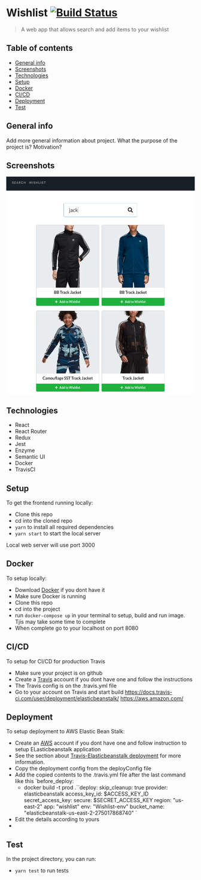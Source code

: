 # Wishlist [![Build Status](https://travis-ci.org/sirkells/wishlist.svg?branch=master)](https://travis-ci.org/sirkells/wishlist)

> A web app that allows search and add items to your wishlist

## Table of contents

- [General info](#general-info)
- [Screenshots](#screenshots)
- [Technologies](#technologies)
- [Setup](#setup)
- [Docker](#docker)
- [CI/CD](#CI/CD)
- [Deployment](#deployment)
- [Test](#test)

## General info

Add more general information about project. What the purpose of the project is? Motivation?

## Screenshots

![Example screenshot](./img/screenshot_search.png)

## Technologies

- React
- React Router
- Redux
- Jest
- Enzyme
- Semantic UI
- Docker
- TravisCI

## Setup

To get the frontend running locally:

- Clone this repo
- cd into the cloned repo
- `yarn` to install all required dependencies
- `yarn start` to start the local server

Local web server will use port 3000

## Docker

To setup locally:

- Download [Docker](https://docs.docker.com/) if you dont have it
- Make sure Docker is running
- Clone this repo
- cd into the project
- run `docker-compose up` in your terminal to setup, build and run image. Tjis may take some time to complete
- When complete go to your localhost on port 8080

## CI/CD

To setup for CI/CD for production Travis

- Make sure your project is on github
- Create a [Travis](https://travis-ci.org/) account if you dont have one and follow the instructions
- The Travis config is on the .travis.yml file
- Go to your account on Travis and start build
  https://docs.travis-ci.com/user/deployment/elasticbeanstalk/
  https://aws.amazon.com/

## Deployment

To setup deployment to AWS Elastic Bean Stalk:

- Create an [AWS](https://aws.amazon.com/) account if you dont have one and follow instruction to setup ELasticbeanstalk application
- See the section about [Travis-Elasticbeanstalk deployment](https://docs.travis-ci.com/user/deployment/elasticbeanstalk/) for more information.
- Copy the deployment config from the deployConfig file
- Add the copied contents to the .travis.yml file after the last command like this
  `before_deploy:
  - docker build -t prod .``deploy:
    skip_cleanup: true
    provider: elasticbeanstalk
    access_key_id: $ACCESS_KEY_ID
  secret_access_key:
    secure: $SECRET_ACCESS_KEY
    region: "us-east-2"
    app: "wishlist"
    env: "Wishlist-env"
    bucket_name: "elasticbeanstalk-us-east-2-275017868740" `
- Edit the details according to yours
-

## Test

In the project directory, you can run:

- `yarn test` to run tests
